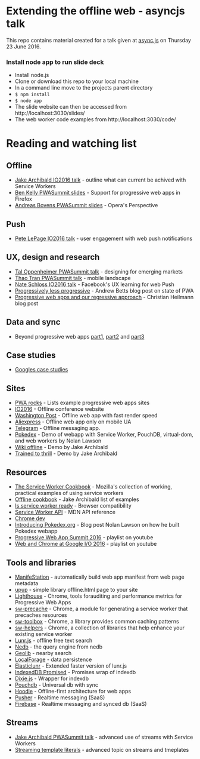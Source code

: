 # Extending the offline web - asyncjs talk

This repo contains material created for a talk
given at [async.js](http://www.meetup.com/London-JavaScript-Community/events/228773686/) on Thursday 23 June 2016.


### Install node app to run slide deck
* Install node.js
* Clone or download this repo to your local machine
* In a command line move to the projects parent directory
* `$ npm install`
* `$ node app`
* The slide website can then be accessed from http://localhost:3030/slides/
* The web worker code examples from http://localhost:3030/code/


# Reading and watching list

## Offline
* [Jake Archibald IO2016 talk](https://www.youtube.com/watch?v=cmGr0RszHc8&index=17&list=PLNYkxOF6rcIDz1TzmmMRBC-kd8zPRTQIP) - outline what can current be achived with Service Workers
* [Ben Kelly PWASummit slides](https://blog.wanderview.com/slides-pwa-summit-2016) - Support for progressive web apps in Firefox
* [Andreas Bovens PWASummit slides](https://www.youtube.com/watch?v=yMxQ0fhj89I&list=PLNYkxOF6rcIAWWNR_Q6eLPhsyx6VvYjVb) - Opera's Perspective


## Push
* [Pete LePage IO2016 talk](https://www.youtube.com/watch?v=_dXBibRO0SM&index=20&list=PLNYkxOF6rcIDz1TzmmMRBC-kd8zPRTQIP) - user engagement with web push notifications


## UX, design and research
* [Tal Oppenheimer PWASummit talk](https://www.youtube.com/watch?v=kxE4bLSC-xw&index=18&list=PLNYkxOF6rcIAWWNR_Q6eLPhsyx6VvYjVb) - designing for emerging markets
* [Thao Tran PWASummit talk](https://youtu.be/9Jef9IluQw0?t=15m30s) - mobile landscape
* [Nate Schloss IO2016 talk](https://youtu.be/fGTUIlEM0m8?t=20m58s) - Facebook's UX learning for web Push
* [Progressively less progressive](https://trib.tv/2016/06/05/progressively-less-progressive/) - Andrew Betts blog post on state of PWA
* [Progressive web apps and our regressive approach](https://www.christianheilmann.com/2016/05/31/progressive-web-apps-and-our-regressive-approach/) - Christian Heilmann blog post


## Data and sync
* Beyond progressive web apps [part1](http://hood.ie/blog/beyond-progressive-web-apps-part-1.html), [part2](http://hood.ie/blog/beyond-progressive-web-apps-part-2.html) and [part3](http://hood.ie/blog/beyond-progressive-web-apps-part-3.html)


## Case studies
* [Googles case studies](https://developers.google.com/web/showcase/)


## Sites
* [PWA rocks](https://pwa.rocks/) - Lists example progressive web apps sites
* [IO2016](https://events.google.com/io2016/) - Offline conference website
* [Washington Post](https://www.washingtonpost.com/pwa/) - Offline web app with fast render speed
* [Aliexpress](https://m.aliexpress.com/) - Offline web app only on mobile UA
* [Telegram](https://web.telegram.org) - Offline messaging app.
* [Pokedex](https://www.pokedex.org/) - Demo of webapp with Service Worker, PouchDB, virtual-dom, and web workers by Nolan Lawson
* [Wiki offline](https://wiki-offline.jakearchibald.com/) - Demo by Jake Archibald
* [Trained to thrill](https://jakearchibald.github.io/trained-to-thrill/) - Demo by Jake Archibald


## Resources
* [The Service Worker Cookbook](https://serviceworke.rs/) -  Mozilla's collection of working, practical examples of using service workers
* [Offline cookbook](https://jakearchibald.com/2014/offline-cookbook/) - Jake Archibald list of examples
* [Is service worker ready](https://jakearchibald.github.io/isserviceworkerready/) - Browser compatibility
* [Service Worker API](https://developer.mozilla.org/en-US/docs/Web/API/Service_Worker_API) - MDN API reference
* [Chrome dev](https://developers.google.com/web/tools/service-worker-libraries/?hl=en)
* [Introducing Pokedex.org](http://www.pocketjavascript.com/blog/2015/11/23/introducing-pokedex-org) - Blog post Nolan Lawson on how he built Pokedex webapp
* [Progressive Web App Summit 2016](https://www.youtube.com/playlist?list=PLNYkxOF6rcIAWWNR_Q6eLPhsyx6VvYjVb) - playlist on youtube
* [Web and Chrome at Google I/O 2016](https://www.youtube.com/playlist?list=PLNYkxOF6rcIDz1TzmmMRBC-kd8zPRTQIP) - playlist on youtube


## Tools and libraries
* [ManifeStation](https://webmanife.st/) - automatically build web app manifest from web page metadata
* [upup](https://www.talater.com/upup/) - simple library offline.html page to your site
* [Lighthouse](https://github.com/GoogleChrome/lighthouse) - Chrome, tools forauditing and performance metrics for Progressive Web Apps
* [sw-precache](https://github.com/GoogleChrome/sw-precache) - Chrome, a module for generating a service worker that precaches resources
* [sw-toolbox](https://github.com/GoogleChrome/sw-toolbox) - Chrome, a library provides common caching patterns
* [sw-helpers](https://github.com/GoogleChrome/sw-helpers) - Chrome, a collection of libraries that help enhance your existing service worker
* [Lunr.js](http://lunrjs.com/) - offline free text search
* [Nedb](https://github.com/louischatriot/nedb) - the query engine from nedb<br></li>
* [Geolib](https://github.com/manuelbieh/Geolib) - nearby search</li>
* [LocalForage](https://github.com/mozilla/localForage) - data persistence<br></li>
* [Elasticlunr](http://elasticlunr.com/) - Extended faster version of lunr.js
* [IndexedDB Promised](https://github.com/jakearchibald/indexeddb-promised) - Promises wrap of indexdb
* [Dixie.js](http://dexie.org/) - Wrapper for indexdb
* [Pouchdb](https://pouchdb.com/) - Universal db with sync
* [Hoodie](http://hood.ie/) - Offline-first architecture for web apps
* [Pusher](https://github.com/pusher/pusher-js) - Realtime messaging (SaaS)
* [Firebase](https://firebase.google.com/) - Realtime messaging and synced db (SaaS)


## Streams
* [Jake Archibald PWASummit talk](https://www.youtube.com/watch?v=qDJAz3IIq18&list=PLNYkxOF6rcIAWWNR_Q6eLPhsyx6VvYjVb&index=3) - advanced use of streams with Service Workers
* [Streaming template literals](https://jakearchibald.com/2016/streaming-template-literals/) - advanced topic on streams and tmeplates